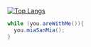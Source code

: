 [![Top Langs](https://github-readme-stats.vercel.app/api?username=Amirrezat1379&show_icons=true&theme=radical)](https://github.com/anuraghazra/github-readme-stats)

```Java
while (you.areWithMe()){
  you.miaSanMia();
}
```
